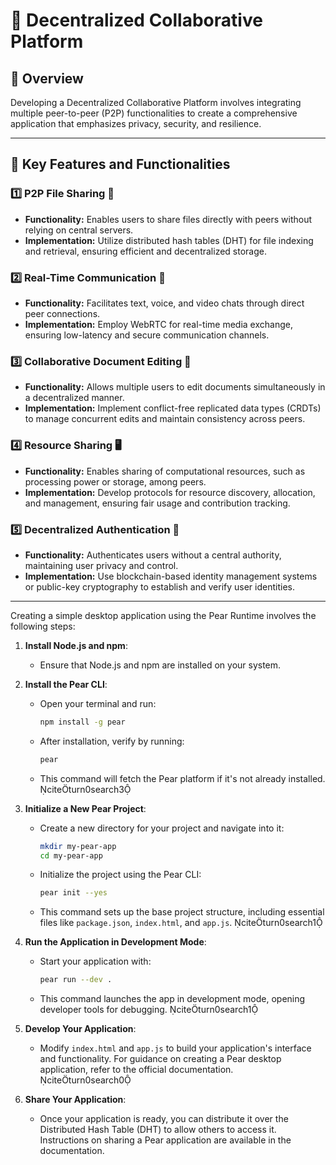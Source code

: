 # 📒 Decentralized Collaborative Platform

## 🚀 Overview
Developing a Decentralized Collaborative Platform involves integrating multiple peer-to-peer (P2P) functionalities to create a comprehensive application that emphasizes privacy, security, and resilience.

---

## 🌟 Key Features and Functionalities

### 1️⃣ P2P File Sharing 📂
- **Functionality:** Enables users to share files directly with peers without relying on central servers.
- **Implementation:** Utilize distributed hash tables (DHT) for file indexing and retrieval, ensuring efficient and decentralized storage.

### 2️⃣ Real-Time Communication 💬
- **Functionality:** Facilitates text, voice, and video chats through direct peer connections.
- **Implementation:** Employ WebRTC for real-time media exchange, ensuring low-latency and secure communication channels.

### 3️⃣ Collaborative Document Editing 📝
- **Functionality:** Allows multiple users to edit documents simultaneously in a decentralized manner.
- **Implementation:** Implement conflict-free replicated data types (CRDTs) to manage concurrent edits and maintain consistency across peers.

### 4️⃣ Resource Sharing 🖥️
- **Functionality:** Enables sharing of computational resources, such as processing power or storage, among peers.
- **Implementation:** Develop protocols for resource discovery, allocation, and management, ensuring fair usage and contribution tracking.

### 5️⃣ Decentralized Authentication 🔐
- **Functionality:** Authenticates users without a central authority, maintaining user privacy and control.
- **Implementation:** Use blockchain-based identity management systems or public-key cryptography to establish and verify user identities.

---

Creating a simple desktop application using the Pear Runtime involves the following steps:

1. **Install Node.js and npm**:
   - Ensure that Node.js and npm are installed on your system.

2. **Install the Pear CLI**:
   - Open your terminal and run:
     ```bash
     npm install -g pear
     ```
   - After installation, verify by running:
     ```bash
     pear
     ```
   - This command will fetch the Pear platform if it's not already installed. citeturn0search3

3. **Initialize a New Pear Project**:
   - Create a new directory for your project and navigate into it:
     ```bash
     mkdir my-pear-app
     cd my-pear-app
     ```
   - Initialize the project using the Pear CLI:
     ```bash
     pear init --yes
     ```
   - This command sets up the base project structure, including essential files like `package.json`, `index.html`, and `app.js`. citeturn0search1

4. **Run the Application in Development Mode**:
   - Start your application with:
     ```bash
     pear run --dev .
     ```
   - This command launches the app in development mode, opening developer tools for debugging. citeturn0search1

5. **Develop Your Application**:
   - Modify `index.html` and `app.js` to build your application's interface and functionality. For guidance on creating a Pear desktop application, refer to the official documentation. citeturn0search0

6. **Share Your Application**:
   - Once your application is ready, you can distribute it over the Distributed Hash Table (DHT) to allow others to access it. Instructions on sharing a Pear application are available in the documentation.
